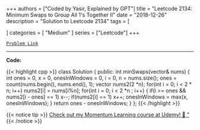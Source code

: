 
+++
authors = ["Coded by Yasir, Explained by GPT"]
title = "Leetcode 2134: Minimum Swaps to Group All 1's Together II"
date = "2018-12-26"
description = "Solution to Leetcode 2134"
tags = [
    
]
categories = [
    "Medium"
]
series = ["Leetcode"]
+++



[`Problem Link`](https://leetcode.com/problems/minimum-swaps-to-group-all-1s-together-ii/description/)

---

**Code:**

{{< highlight cpp >}}
class Solution {
public:
    int minSwaps(vector<int>& nums) {
        int ones = 0, x = 0, onesInWindows = 0, i = 0, n = nums.size();
        ones = count(nums.begin(), nums.end(), 1);
        vector<int> nums2(2 *n);
        for(int i = 0; i < 2 * n; i++)
        nums2[i] = nums[i%n];
        for(int i = 0; i < 2 *n ; i++) {
            if(i >= ones && nums2[i - ones] == 1) x--;
            if(nums2[i] == 1) x++;
            onesInWindows = max(x, onesInWindows);
        }
        return ones - onesInWindows;
    }
};
{{< /highlight >}}



{{< notice tip >}}
[Check out my Momentum Learning course at Udemy! 🚀 "](https://www.udemy.com/course/blind-75-the-data-structures-and-algorithms-essentials/)
{{< /notice >}}

